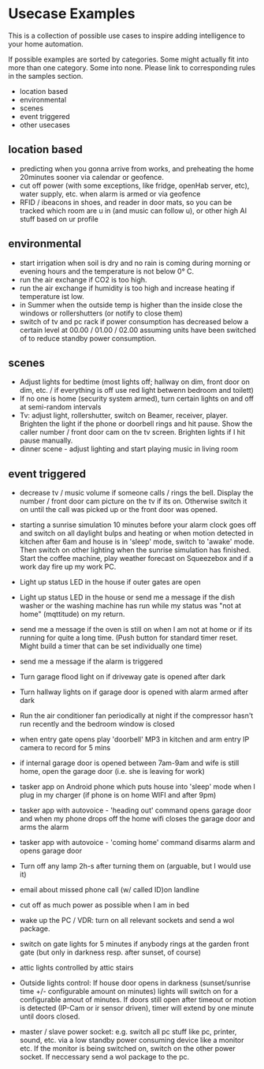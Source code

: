 # Usecase Examples

This is a collection of possible use cases to inspire adding intelligence to your home automation.

If possible examples are sorted by categories. Some might actually fit into more than one category. Some into none. 
Please link to corresponding rules in the samples section.

* location based
* environmental
* scenes
* event triggered
* other usecases
 

## location based
* predicting when you gonna arrive from works, and preheating the home 20minutes sooner via calendar or geofence.
* cut off power (with some exceptions, like fridge, openHab server, etc), water supply, etc. when alarm is armed or via geofence
* RFID / ibeacons in shoes, and reader in door mats, so you can be tracked which room are u in (and music can follow u), or other high AI stuff based on ur profile


## environmental
* start irrigation when soil is dry and no rain is coming during morning or evening hours and the temperature is not below 0° C.
* run the air exchange if CO2 is too high.
* run the air exchange if humidity is too high and increase heating if temperature ist low.
* in Summer when the outside temp is higher than the inside close the windows or rollershutters (or notify to close them)
* switch of tv and pc rack if power consumption has decreased below a certain level at 00.00 / 01.00 / 02.00 assuming units have been switched of to reduce standby power consumption.


## scenes
* Adjust lights for bedtime (most lights off; hallway on dim, front door on dim, etc. / if everything is off use red light betwenn bedroom and toilett)
* If no one is home (security system armed), turn certain lights on and off at semi-random intervals
* Tv: adjust light, rollershutter, switch on Beamer, receiver, player. Brighten the light if the phone or doorbell rings and hit pause. Show the caller number / front door cam on the tv screen. Brighten lights if I hit pause manually.
* dinner scene - adjust lighting and start playing music in living room

## event triggered
* decrease tv / music volume if someone calls / rings the bell. Display the number / front door cam picture on the tv if its on. Otherwise switch it on until the call was picked up or the front door was opened.
* starting a sunrise simulation 10 minutes before your alarm clock goes off and switch on all daylight bulps and heating or when motion detected in kitchen after 6am and house is in 'sleep' mode, switch to 'awake' mode.
Then switch on other lighting  when the sunrise simulation has finished. Start the coffee machine, play weather forecast on Squeezebox and if a work day fire up my work PC.
* Light up status LED in the house if outer gates are open
* Light up status LED in the house or send me a message if the dish washer or the washing machine has run while my status was "not at home" (mqttitude) on my return. 
* send me a message if the oven is still on when I am not at home or if its running for quite a long time. (Push button for standard timer reset. Might build a timer that can be set individually one time)
* send me a message if the alarm is triggered
* Turn garage flood light on if driveway gate is opened after dark
* Turn hallway lights on if garage door is opened with alarm armed after dark
* Run the air conditioner fan periodically at night if the compressor hasn't run recently and the bedroom window is closed
* when entry gate opens play 'doorbell' MP3 in kitchen and arm entry IP camera to record for 5 mins
* if internal garage door is opened between 7am-9am and wife is still home, open the garage door (i.e. she is leaving for work)
* tasker app on Android phone which puts house into 'sleep' mode when I plug in my charger (if phone is on home WIFI and after 9pm)
* tasker app with autovoice - 'heading out' command opens garage door and when my phone drops off the home wifi closes the garage door and arms the alarm
* tasker app with autovoice - 'coming home' command disarms alarm and opens garage door
* Turn off any lamp 2h-s after turning them on (arguable, but I would use it)
* email about missed phone call (w/ called ID)on landline

* cut off as much power as possible when I am in bed
* wake up the PC / VDR: turn on all relevant sockets and send a wol package.
* switch on gate lights for 5 minutes if anybody rings at the garden front gate (but only in darkness resp. after sunset, of course)
* attic lights controlled by attic stairs
* Outside lights control: If house door opens in darkness (sunset/sunrise time +/- configurable amount on minutes) lights will switch on for a configurable amout of minutes. If doors still open after timeout or motion is detected (IP-Cam or ir sensor driven), timer will extend by one minute until doors closed.
* master / slave power socket: e.g. switch all pc stuff like pc, printer, sound, etc. via a low standby power consuming device like a monitor etc. If the monitor is being switched on, switch on the other power socket. If neccessary send a wol package to the pc.